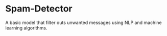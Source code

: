 # Spam-Detector
A basic model that filter outs unwanted messages using NLP and machine learning algorithms.
